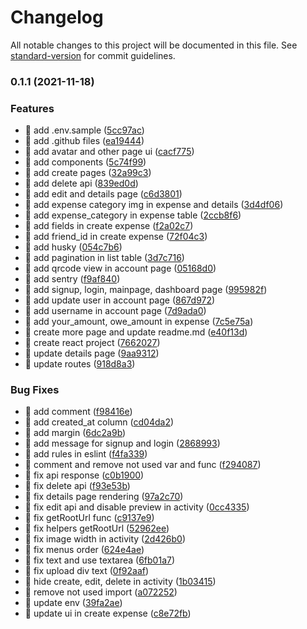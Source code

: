 # Changelog

All notable changes to this project will be documented in this file. See [standard-version](https://github.com/conventional-changelog/standard-version) for commit guidelines.

### 0.1.1 (2021-11-18)


### Features

* 🎸 add .env.sample ([5cc97ac](https://github.com/yeukfei02/divisionly-web/commit/5cc97ace5a8b4228bd2959eef762e9a903fa934c))
* 🎸 add .github files ([ea19444](https://github.com/yeukfei02/divisionly-web/commit/ea19444a0b91ca14d9989b6e7de4972ee35c80d5))
* 🎸 add avatar and other page ui ([cacf775](https://github.com/yeukfei02/divisionly-web/commit/cacf775139864c483d644a06447b68ab68a5c299))
* 🎸 add components ([5c74f99](https://github.com/yeukfei02/divisionly-web/commit/5c74f99bcae6b98b5242da7c0f23626d1344e92c))
* 🎸 add create pages ([32a99c3](https://github.com/yeukfei02/divisionly-web/commit/32a99c3bf53540bd72905aeabc74bf63429eb748))
* 🎸 add delete api ([839ed0d](https://github.com/yeukfei02/divisionly-web/commit/839ed0daf0e387191d356aca9c7afd1bf21829ab))
* 🎸 add edit and details page ([c6d3801](https://github.com/yeukfei02/divisionly-web/commit/c6d38012717b3592c3dc5bb367974fdbfe724812))
* 🎸 add expense category img in expense and details ([3d4df06](https://github.com/yeukfei02/divisionly-web/commit/3d4df061d258269bd32f5fc6e86a749c819fe75d))
* 🎸 add expense_category in expense table ([2ccb8f6](https://github.com/yeukfei02/divisionly-web/commit/2ccb8f610f3e8ca5c6c1351edfa6ead5e98fa3c6))
* 🎸 add fields in create expense ([f2a02c7](https://github.com/yeukfei02/divisionly-web/commit/f2a02c7f767b4dabd7df4f6ff11847030348dfaf))
* 🎸 add friend_id in create expense ([72f04c3](https://github.com/yeukfei02/divisionly-web/commit/72f04c359c4ebcd00631f581415172cc7b8e752f))
* 🎸 add husky ([054c7b6](https://github.com/yeukfei02/divisionly-web/commit/054c7b6604dc17a24f9398570e21e6e6eacbb28b))
* 🎸 add pagination in list table ([3d7c716](https://github.com/yeukfei02/divisionly-web/commit/3d7c716c178e4e9c9047381933d7de9309e4a8ee))
* 🎸 add qrcode view in account page ([05168d0](https://github.com/yeukfei02/divisionly-web/commit/05168d043846309d69db307aa9811057ca8316e7))
* 🎸 add sentry ([f9af840](https://github.com/yeukfei02/divisionly-web/commit/f9af840eb0eaa8ab9bed4b6ab6425b179b130de9))
* 🎸 add signup, login, mainpage, dashboard page ([995982f](https://github.com/yeukfei02/divisionly-web/commit/995982f4b31e201fd6e46524a97671239773a69a))
* 🎸 add update user in account page ([867d972](https://github.com/yeukfei02/divisionly-web/commit/867d972f88ba8e6e1df273e3972b0eb2bf9c9c4d))
* 🎸 add username in account page ([7d9ada0](https://github.com/yeukfei02/divisionly-web/commit/7d9ada04dacd3e3eaffef73dc717b7d1458ad171))
* 🎸 add your_amount, owe_amount in expense ([7c5e75a](https://github.com/yeukfei02/divisionly-web/commit/7c5e75acfdce313e5c3b2736104d0263869b22f6))
* 🎸 create more page and update readme.md ([e40f13d](https://github.com/yeukfei02/divisionly-web/commit/e40f13d42977d0acf713b58e7e6425a8ed4ed199))
* 🎸 create react project ([7662027](https://github.com/yeukfei02/divisionly-web/commit/76620278aca4dc4efceea7c8c3c1f9a6afb27398))
* 🎸 update details page ([9aa9312](https://github.com/yeukfei02/divisionly-web/commit/9aa93127d51f699d367b236ed67da6205d9da694))
* 🎸 update routes ([918d8a3](https://github.com/yeukfei02/divisionly-web/commit/918d8a370fe58521a6e2d39df640b69cce3f3c45))


### Bug Fixes

* 🐛 add comment ([f98416e](https://github.com/yeukfei02/divisionly-web/commit/f98416e31b58f06459b79672627ce90cf2d23631))
* 🐛 add created_at column ([cd04da2](https://github.com/yeukfei02/divisionly-web/commit/cd04da269b95d48b2cc561c587e2481c95b6bef7))
* 🐛 add margin ([6dc2a9b](https://github.com/yeukfei02/divisionly-web/commit/6dc2a9b6286fe28d81c34929c1a8b5e67bad1029))
* 🐛 add message for signup and login ([2868993](https://github.com/yeukfei02/divisionly-web/commit/2868993012a114f1be21879a3bd6f68f53089f0d))
* 🐛 add rules in eslint ([f4fa339](https://github.com/yeukfei02/divisionly-web/commit/f4fa3393d58a13b41a889679a25d6bdc9bc0583d))
* 🐛 comment and remove not used var and func ([f294087](https://github.com/yeukfei02/divisionly-web/commit/f2940876cf4ba05ad60cdbd071eabadc3c3d8e33))
* 🐛 fix api response ([c0b1900](https://github.com/yeukfei02/divisionly-web/commit/c0b19004941eef98cf2d75e2b256359468bacb4b))
* 🐛 fix delete api ([f93e53b](https://github.com/yeukfei02/divisionly-web/commit/f93e53b89c25076f22081b57f9e0fe4db6d77bf5))
* 🐛 fix details page rendering ([97a2c70](https://github.com/yeukfei02/divisionly-web/commit/97a2c7096e59db353743f34b78c741aa963e0761))
* 🐛 fix edit api and disable preview in activity ([0cc4335](https://github.com/yeukfei02/divisionly-web/commit/0cc4335d3e6c191dc2d44efbb02967af3f0aaa37))
* 🐛 fix getRootUrl func ([c9137e9](https://github.com/yeukfei02/divisionly-web/commit/c9137e93c416398c5c80d6325e8fb175a66d5ca2))
* 🐛 fix helpers getRootUrl ([52962ee](https://github.com/yeukfei02/divisionly-web/commit/52962eee37800d363bd880ae4239a172a707c0df))
* 🐛 fix image width in activity ([2d426b0](https://github.com/yeukfei02/divisionly-web/commit/2d426b0818144204b6449c5bfdc0e3cc5e75fa3b))
* 🐛 fix menus order ([624e4ae](https://github.com/yeukfei02/divisionly-web/commit/624e4ae13555d698128714760bd36b6fdf82de38))
* 🐛 fix text and use textarea ([6fb01a7](https://github.com/yeukfei02/divisionly-web/commit/6fb01a78e8006d1128ab920ff41978e9779b37ce))
* 🐛 fix upload div text ([0f92aaf](https://github.com/yeukfei02/divisionly-web/commit/0f92aaf59d6e0764ee19fbf208d67401ba72010d))
* 🐛 hide create, edit, delete in activity ([1b03415](https://github.com/yeukfei02/divisionly-web/commit/1b03415103fc892f4728c5d55308315a28f31122))
* 🐛 remove not used import ([a072252](https://github.com/yeukfei02/divisionly-web/commit/a072252d7f398b19b62a59cd1abeaab0fed00f73))
* 🐛 update env ([39fa2ae](https://github.com/yeukfei02/divisionly-web/commit/39fa2aea0847083b903353dc3c77f8cf090e553c))
* 🐛 update ui in create expense ([c8e72fb](https://github.com/yeukfei02/divisionly-web/commit/c8e72fb5aa1d300f5ceed2547112e1f30616e023))
